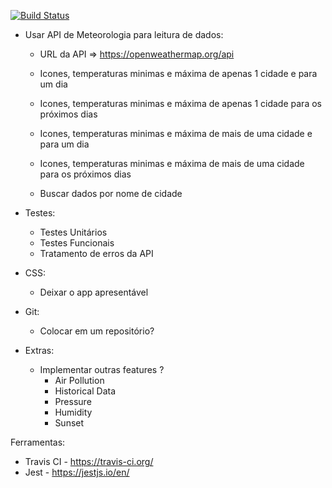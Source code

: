[![Build Status](https://travis-ci.org/aalmeidatw/weather.svg?branch=master)](https://travis-ci.org/aalmeidatw/weather)
 
 - Usar API de Meteorologia para leitura de dados: 
    - URL da API => https://openweathermap.org/api
    - Icones, temperaturas minimas e máxima de apenas 1 cidade e para um dia
    - Icones, temperaturas minimas e máxima de apenas 1 cidade para os próximos dias

    - Icones, temperaturas minimas e máxima de mais de uma cidade e para um dia
    - Icones, temperaturas minimas e máxima de mais de uma cidade para os próximos dias

    - Buscar dados por nome de cidade

 - Testes:
    - Testes Unitários
    - Testes Funcionais
    - Tratamento de erros da API

 - CSS: 
   - Deixar o app apresentável

 - Git:
   - Colocar em um repositório?

 - Extras:
   - Implementar outras features ?
      - Air Pollution
      - Historical Data
      - Pressure
      - Humidity
      - Sunset


Ferramentas: 
 - Travis CI - https://travis-ci.org/
 - Jest - https://jestjs.io/en/
 
